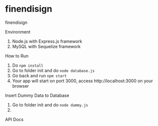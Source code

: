# finendisign
finendisign

Environment
1. Node.js with Express.js framework
2. MySQL with Sequelize framework

How to Run
1. Do `npm install`
2. Go to folder init and do `node database.js`
3. Go back and run `npm start`
4. Your app will start on port 3000, access http://localhost:3000 on your browser

Insert Dummy Data to Database
1. Go to folder init and do `node dummy.js`
2. 

API Docs
